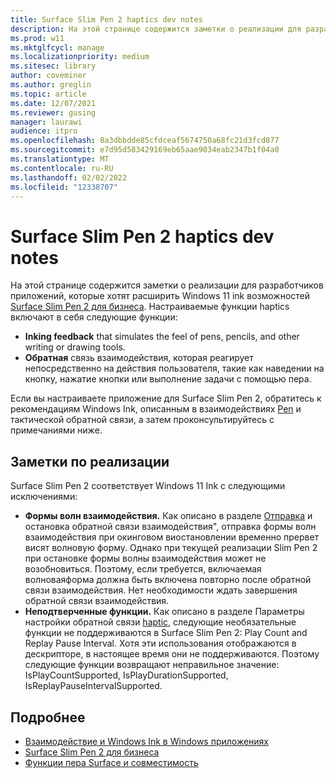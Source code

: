 ```yaml
---
title: Surface Slim Pen 2 haptics dev notes
description: На этой странице содержится заметки о реализации для разработчиков приложений, которые хотят расширить Windows 11 ink возможностей Surface Slim Pen 2 для бизнеса.
ms.prod: w11
ms.mktglfcycl: manage
ms.localizationpriority: medium
ms.sitesec: library
author: coveminer
ms.author: greglin
ms.topic: article
ms.date: 12/07/2021
ms.reviewer: gusing
manager: laurawi
audience: itpro
ms.openlocfilehash: 8a3dbbdde85cfdceaf5674750a68fc21d3fcd877
ms.sourcegitcommit: e7d95d583429169eb65aae9034eab2347b1f04a0
ms.translationtype: MT
ms.contentlocale: ru-RU
ms.lasthandoff: 02/02/2022
ms.locfileid: "12338707"
---
```

# <a name="surface-slim-pen-2-haptics-dev-notes"></a>Surface Slim Pen 2 haptics dev notes

На этой странице содержится заметки о реализации для разработчиков приложений, которые хотят расширить Windows 11 ink возможностей [Surface Slim Pen 2 для бизнеса](https://www.microsoft.com/d/surface-slim-pen-2-for-business/8mjc4rmvltj0?). Настраиваемые функции haptics включают в себя следующие функции:

- **Inking feedback** that simulates the feel of pens, pencils, and other writing or drawing tools.
- **Обратная** связь взаимодействия, которая реагирует непосредственно на действия пользователя, такие как наведении на кнопку, нажатие кнопки или выполнение задачи с помощью пера.

Если вы настраиваете приложение для Surface Slim Pen 2, обратитесь к рекомендациям Windows Ink, описанным в взаимодействиях [Pen](/windows/apps/design/input/pen-haptics) и тактической обратной связи, а затем проконсультируйтесь с примечаниями ниже.

## <a name="implementation-notes"></a>Заметки по реализации

Surface Slim Pen 2 соответствует Windows 11 Ink с следующими исключениями:

- **Формы волн взаимодействия.** Как описано в разделе [Отправка](/windows/apps/design/input/pen-haptics#send-and-stop-interaction-feedback) и остановка обратной связи взаимодействия", отправка формы волн взаимодействия при окинговом виостановлении временно прервет висят волновую форму. Однако при текущей реализации Slim Pen 2 при остановке формы волны взаимодействия может не возобновиться. Поэтому, если требуется, включаемая волноваяформа должна быть включена повторно после обратной связи взаимодействия. Нет необходимости ждать завершения обратной связи взаимодействия.
- **Неподтверченные функции.** Как описано в разделе Параметры настройки обратной связи [haptic](/windows/apps/design/input/pen-haptics#haptic-feedback-customizations), следующие необязательные функции не поддерживаются в Surface Slim Pen 2: Play Count and Replay Pause Interval. Хотя эти использования отображаются в дескрипторе, в настоящее время они не поддерживаются. Поэтому следующие функции возвращают неправильное значение: IsPlayCountSupported, IsPlayDurationSupported, IsReplayPauseIntervalSupported.

## <a name="learn-more"></a>Подробнее

- [Взаимодействие и Windows Ink в Windows приложениях](/windows/apps/design/input/pen-and-stylus-interactions)
- [Surface Slim Pen 2 для бизнеса](https://www.microsoft.com/d/surface-slim-pen-2-for-business/8mjc4rmvltj0?)
- [Функции пера Surface и совместимость](https://support.microsoft.com/surface/identify-your-surface-pen-and-features-c82a0208-2e35-b347-dae0-d7f4922edc77)

